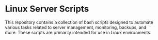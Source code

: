 # Linux Server Scripts

This repository contains a collection of bash scripts designed to automate various tasks related to server management, monitoring, backups, and more. These scripts are primarily intended for use in Linux environments.
